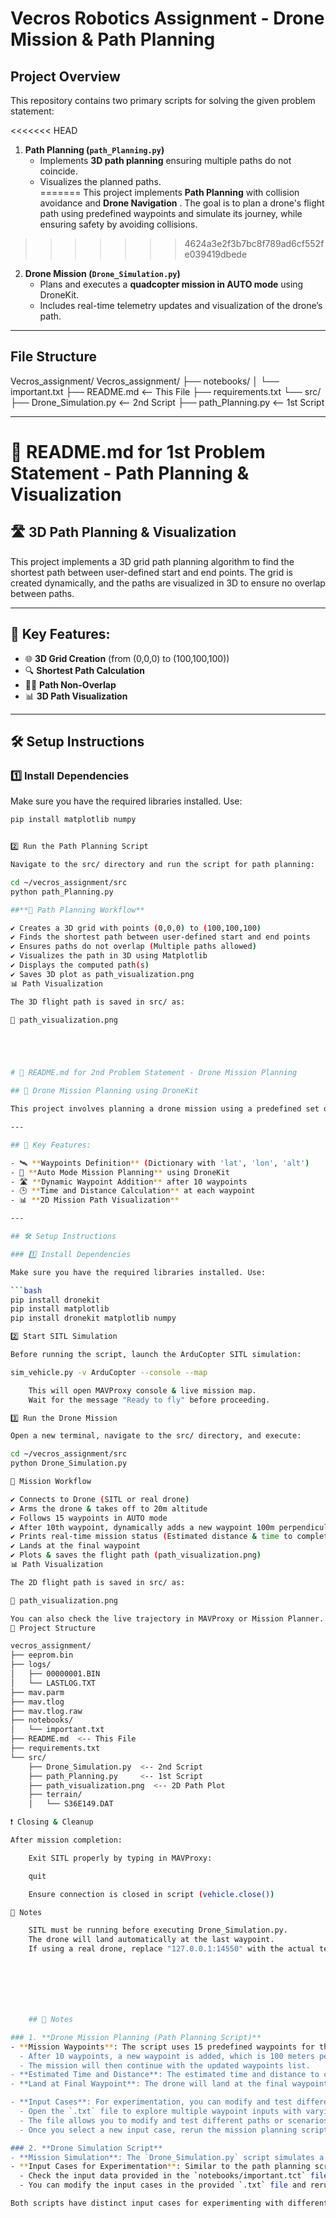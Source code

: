 # **Vecros Robotics Assignment - Drone Mission & Path Planning**

## **Project Overview**
This repository contains two primary scripts for solving the given problem statement:

<<<<<<< HEAD
1. **Path Planning (`path_Planning.py`)**  
   - Implements **3D path planning** ensuring multiple paths do not coincide.  
   - Visualizes the planned paths.  
=======
This project implements **Path Planning** with collision avoidance and **Drone Navigation** . The goal is to plan a drone's flight path using predefined waypoints and simulate its journey, while ensuring safety by avoiding collisions.
>>>>>>> 4624a3e2f3b7bc8f789ad6cf552fe039419dbede

2. **Drone Mission (`Drone_Simulation.py`)**  
   - Plans and executes a **quadcopter mission in AUTO mode** using DroneKit.  
   - Includes real-time telemetry updates and visualization of the drone’s path.  

---

## **File Structure**
Vecros_assignment/
Vecros_assignment/
├── notebooks/
│   └── important.txt
├── README.md           <-- This File
├── requirements.txt
└── src/
    ├── Drone_Simulation.py  <-- 2nd Script
    ├── path_Planning.py     <-- 1st Script

---
# 📌 README.md for 1st Problem Statement - Path Planning & Visualization

## 🛣️ 3D Path Planning & Visualization

This project implements a 3D grid path planning algorithm to find the shortest path between user-defined start and end points. The grid is created dynamically, and the paths are visualized in 3D to ensure no overlap between paths.

---

## 📌 Key Features:

- 🌐 **3D Grid Creation** (from (0,0,0) to (100,100,100))
- 🔍 **Shortest Path Calculation**
- 🚶‍♂️ **Path Non-Overlap**
- 📊 **3D Path Visualization**

---

## 🛠️ Setup Instructions

### 1️⃣ Install Dependencies

Make sure you have the required libraries installed. Use:

```bash
pip install matplotlib numpy


2️⃣ Run the Path Planning Script

Navigate to the src/ directory and run the script for path planning:

cd ~/vecros_assignment/src
python path_Planning.py

##**📌 Path Planning Workflow**

✔️ Creates a 3D grid with points (0,0,0) to (100,100,100)
✔️ Finds the shortest path between user-defined start and end points
✔️ Ensures paths do not overlap (Multiple paths allowed)
✔️ Visualizes the path in 3D using Matplotlib
✔️ Displays the computed path(s)
✔️ Saves 3D plot as path_visualization.png
📊 Path Visualization

The 3D flight path is saved in src/ as:

📍 path_visualization.png





# 📌 README.md for 2nd Problem Statement - Drone Mission Planning

## 🚁 Drone Mission Planning using DroneKit

This project involves planning a drone mission using a predefined set of waypoints and simulating the mission with DroneKit. The drone will land at the final waypoint, and the mission will be updated dynamically after 10 waypoints by adding a new waypoint 100 meters perpendicular to the current direction of travel.

---

## 📌 Key Features:

- 🛰️ **Waypoints Definition** (Dictionary with 'lat', 'lon', 'alt')
- 🚁 **Auto Mode Mission Planning** using DroneKit
- 🛣️ **Dynamic Waypoint Addition** after 10 waypoints
- 🕒 **Time and Distance Calculation** at each waypoint
- 📊 **2D Mission Path Visualization**

---

## 🛠️ Setup Instructions

### 1️⃣ Install Dependencies

Make sure you have the required libraries installed. Use:

```bash
pip install dronekit
pip install matplotlib
pip install dronekit matplotlib numpy

2️⃣ Start SITL Simulation

Before running the script, launch the ArduCopter SITL simulation:

sim_vehicle.py -v ArduCopter --console --map

    This will open MAVProxy console & live mission map.
    Wait for the message "Ready to fly" before proceeding.

3️⃣ Run the Drone Mission

Open a new terminal, navigate to the src/ directory, and execute:

cd ~/vecros_assignment/src
python Drone_Simulation.py

📌 Mission Workflow

✔️ Connects to Drone (SITL or real drone)
✔️ Arms the drone & takes off to 20m altitude
✔️ Follows 15 waypoints in AUTO mode
✔️ After 10th waypoint, dynamically adds a new waypoint 100m perpendicular to current direction
✔️ Prints real-time mission status (Estimated distance & time to completion)
✔️ Lands at the final waypoint
✔️ Plots & saves the flight path (path_visualization.png)
📊 Path Visualization

The 2D flight path is saved in src/ as:

📍 path_visualization.png

You can also check the live trajectory in MAVProxy or Mission Planner.
📁 Project Structure

vecros_assignment/
├── eeprom.bin
├── logs/
│   ├── 00000001.BIN
│   └── LASTLOG.TXT
├── mav.parm
├── mav.tlog
├── mav.tlog.raw
├── notebooks/
│   └── important.txt
├── README.md  <-- This File
├── requirements.txt
└── src/
    ├── Drone_Simulation.py  <-- 2nd Script
    ├── path_Planning.py     <-- 1st Script
    ├── path_visualization.png  <-- 2D Path Plot
    ├── terrain/
    │   └── S36E149.DAT

❗ Closing & Cleanup

After mission completion:

    Exit SITL properly by typing in MAVProxy:

    quit

    Ensure connection is closed in script (vehicle.close())

📢 Notes

    SITL must be running before executing Drone_Simulation.py.
    The drone will land automatically at the last waypoint.
    If using a real drone, replace "127.0.0.1:14550" with the actual telemetry port.







    ## 📢 Notes

### 1. **Drone Mission Planning (Path Planning Script)**
- **Mission Waypoints**: The script uses 15 predefined waypoints for the drone's mission.
  - After 10 waypoints, a new waypoint is added, which is 100 meters perpendicular to the current direction of travel.
  - The mission will then continue with the updated waypoints list.
- **Estimated Time and Distance**: The estimated time and distance to complete the mission are printed at every instance while traveling between waypoints.
- **Land at Final Waypoint**: The drone will land at the final waypoint after completing the mission path.

- **Input Cases**: For experimentation, you can modify and test different waypoint sequences using the `notebooks/important.tct` file.
  - Open the `.txt` file to explore multiple waypoint inputs with varying start and end points.
  - The file allows you to modify and test different paths or scenarios.
  - Once you select a new input case, rerun the mission planning script to observe the updated path and results.

### 2. **Drone Simulation Script**
- **Mission Simulation**: The `Drone_Simulation.py` script simulates a drone mission using different input cases and data to visualize the drone's movement and mission path.
- **Input Cases for Experimentation**: Similar to the path planning script, this script also has its own separate input cases.
  - Check the input data provided in the `notebooks/important.tct` file (or any other custom input files) to experiment with various scenarios and mission configurations.
  - You can modify the input cases in the provided `.txt` file and rerun the simulation script to test how the drone behaves with different configurations.

Both scripts have distinct input cases for experimenting with different waypoint paths, mission parameters, and scenarios. Make sure to modify the input cases in the respective files and rerun the scripts to test different configurations and obtain varied results.
